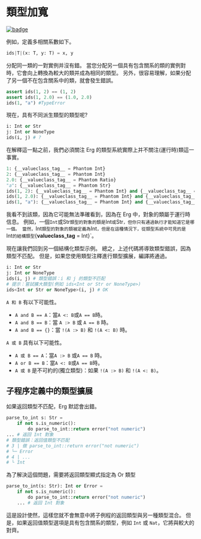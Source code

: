 # 類型加寬

[![badge](https://img.shields.io/endpoint.svg?url=https%3A%2F%2Fgezf7g7pd5.execute-api.ap-northeast-1.amazonaws.com%2Fdefault%2Fsource_up_to_date%3Fowner%3Derg-lang%26repos%3Derg%26ref%3Dmain%26path%3Ddoc/EN/syntax/type/advanced/widening.md%26commit_hash%3D06f8edc9e2c0cee34f6396fd7c64ec834ffb5352)](https://gezf7g7pd5.execute-api.ap-northeast-1.amazonaws.com/default/source_up_to_date?owner=erg-lang&repos=erg&ref=main&path=doc/EN/syntax/type/advanced/widening.md&commit_hash=06f8edc9e2c0cee34f6396fd7c64ec834ffb5352)

例如，定義多相關系數如下。

```python
ids|T|(x: T, y: T) = x, y
```

分配同一類的一對實例并沒有錯。
當您分配另一個具有包含關系的類的實例對時，它會向上轉換為較大的類并成為相同的類型。
另外，很容易理解，如果分配了另一個不在包含關系中的類，就會發生錯誤。

```python
assert ids(1, 2) == (1, 2)
assert ids(1, 2.0) == (1.0, 2.0)
ids(1, "a") #TypeError
```

現在，具有不同派生類型的類型呢?

```python
i: Int or Str
j: Int or NoneType
ids(i, j) # ?
```

在解釋這一點之前，我們必須關注 Erg 的類型系統實際上并不關注(運行時)類這一事實。

```python
1: {__valueclass_tag__ = Phantom Int}
2: {__valueclass_tag__ = Phantom Int}
2.0: {__valueclass_tag__ = Phantom Ratio}
"a": {__valueclass_tag__ = Phantom Str}
ids(1, 2): {__valueclass_tag__ = Phantom Int} and {__valueclass_tag__ = Phantom Int} == {__valueclass_tag__ = Phantom Int}
ids(1, 2.0): {__valueclass_tag__ = Phantom Int} and {__valueclass_tag__ = Phantom Ratio} == {__valueclass_tag__ = Phantom Ratio} # Int < Ratio
ids(1, "a"): {__valueclass_tag__ = Phantom Int} and {__valueclass_tag__ = Phantom Str} == Never # 類型錯誤
```

我看不到該類，因為它可能無法準確看到，因為在 Erg 中，對象的類屬于運行時信息。
例如，一個`Int`或Str`類型的對象的類是`Int`或`Str`，但你只有通過執行才能知道它是哪一個。
當然，`Int` 類型的對象的類被定義為 `Int`，但是在這種情況下，從類型系統中可見的是 `Int` 的結構類型 `{__valueclass_tag__ = Int}`。

現在讓我們回到另一個結構化類型示例。 總之，上述代碼將導致類型錯誤，因為類型不匹配。
但是，如果您使用類型注釋進行類型擴展，編譯將通過。

```python
i: Int or Str
j: Int or NoneType
ids(i, j) # 類型錯誤：i 和 j 的類型不匹配
# 提示：嘗試擴大類型(例如 ids<Int or Str or NoneType>)
ids<Int or Str or NoneType>(i, j) # OK
```

`A 和 B` 有以下可能性。

* `A and B == A`：當`A <: B`或`A == B`時。
* `A and B == B`：當 `A :> B` 或 `A == B` 時。
* `A and B == {}`：當 `!(A :> B)` 和 `!(A <: B)` 時。

`A 或 B` 具有以下可能性。

* `A 或 B == A`：當`A :> B` 或`A == B` 時。
* `A or B == B`：當`A <: B`或`A == B`時。
* `A 或 B` 是不可約的(獨立類型)：如果 `!(A :> B)` 和 `!(A <: B)`。

## 子程序定義中的類型擴展

如果返回類型不匹配，Erg 默認會出錯。

```python
parse_to_int s: Str =
    if not s.is_numeric():
        do parse_to_int::return error("not numeric")
... # 返回 Int 對象
# 類型錯誤：返回值類型不匹配
# 3 | 做 parse_to_int::return error("not numeric")
# └─ Error
# 4 | ...
# └ Int
```

為了解決這個問題，需要將返回類型顯式指定為 Or 類型

```python
parse_to_int(s: Str): Int or Error =
    if not s.is_numeric():
        do parse_to_int::return error("not numeric")
    ... # 返回 Int 對象
```

這是設計使然，這樣您就不會無意中將子例程的返回類型與另一種類型混合。
但是，如果返回值類型選項是具有包含關系的類型，例如 `Int` 或 `Nat`，它將與較大的對齊。
